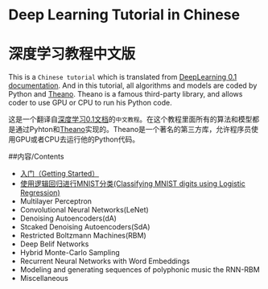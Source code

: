 Deep Learning Tutorial in Chinese
=================================
深度学习教程中文版
=================================

This is a `Chinese tutorial` which is translated from [DeepLearning 0.1 documentation](http://deeplearning.net/tutorial/contents.html#). And in this tutorial, all algorithms and models are coded by Python and [Theano](http://deeplearning.net/software/theano/index.html). Theano is a famous third-party library, and allows coder to use GPU or CPU to run his Python code.



这是一个翻译自[深度学习0.1文档](http://deeplearning.net/tutorial/contents.html)的`中文教程`。在这个教程里面所有的算法和模型都是通过Pyhton和[Theano](http://deeplearning.net/software/theano/index.html)实现的。Theano是一个著名的第三方库，允许程序员使用GPU或者CPU去运行他的Python代码。



##内容/Contents

* [入门（Getting Started）](https://github.com/Syndrome777/DeepLearningTutorial/blob/master/1_Getting_Started_入门.md)
* [使用逻辑回归进行MNIST分类(Classifying MNIST digits using Logistic Regression)](https://github.com/Syndrome777/DeepLearningTutorial/blob/master/2_Classifying_MNIST_using_LR_逻辑回归进行MNIST分类.md)
* Multilayer Perceptron
* Convolutional Neural Networks(LeNet)
* Denoising Autoencoders(dA)
* Stcaked Denoising Autoencoders(SdA)
* Restricted Boltzmann Machines(RBM)
* Deep Belif Networks
* Hybrid Monte-Carlo Sampling
* Recurrent Neural Networks with Word Embeddings
* Modeling and generating sequences of polyphonic music the RNN-RBM
* Miscellaneous












